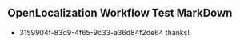 ## OpenLocalization Workflow Test MarkDown
* 3159904f-83d9-4f65-9c33-a36d84f2de64 thanks!

<!--HONumber=Jul16_HO2-->



